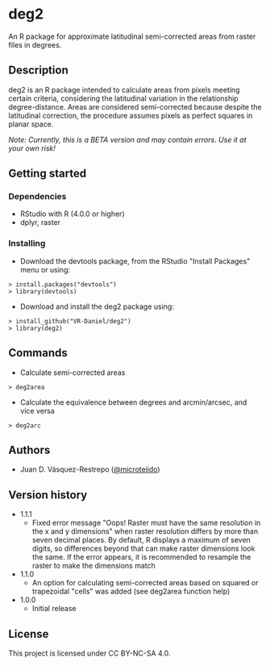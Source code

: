 # deg2

An R package for approximate latitudinal semi-corrected areas from raster files in degrees.

## Description

deg2 is an R package intended to calculate areas from pixels meeting certain criteria, considering the latitudinal variation in the relationship degree-distance. Areas are considered semi-corrected because despite the latitudinal correction, the procedure assumes pixels as perfect squares in planar space.

*Note: Currently, this is a BETA version and may contain errors. Use it at your own risk!*

## Getting started

### Dependencies
* RStudio with R (4.0.0 or higher)
* dplyr, raster

### Installing

* Download the devtools package, from the RStudio "Install Packages" menu or using:
```
> install.packages("devtools")
> library(devtools)
```
* Download and install the deg2 package using:
```
> install_github("VR-Daniel/deg2")
> library(deg2)
```

## Commands

* Calculate semi-corrected areas
```
> deg2area
```
* Calculate the equivalence between degrees and arcmin/arcsec, and vice versa
```
> deg2arc
```

## Authors

* Juan D. Vásquez-Restrepo ([@microteiido](https://twitter.com/microteiido))

## Version history
* 1.1.1
    * Fixed error message "Oops! Raster must have the same resolution in the x and y dimensions" when raster resolution differs by more than seven decimal places. By default, R displays a maximum of seven digits, so differences beyond that can make raster dimensions look the same. If the error appears, it is recommended to resample the raster to make the dimensions match
* 1.1.0
    * An option for calculating semi-corrected areas based on squared or trapezoidal "cells" was added (see deg2area function help)
* 1.0.0
    * Initial release

## License

This project is licensed under CC BY-NC-SA 4.0.